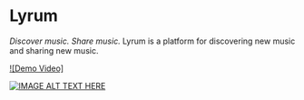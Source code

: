 # Lyrum

*Discover music. Share music.* Lyrum is a platform for discovering new music and sharing new music.

[![Demo Video]](https://youtu.be/wG-q0WTAf34 "Demo Project")

[![IMAGE ALT TEXT HERE](https://img.youtube.com/vi/wG-q0WTAf34/0.jpg)](https://www.youtube.com/watch?v=wG-q0WTAf34)
